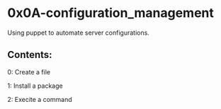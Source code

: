 # 0x0A-configuration_management

Using puppet to automate server configurations.

## Contents:
0: Create a file

1: Install a package

2: Execite a command